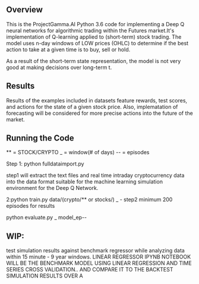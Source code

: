 ## Overview

This is the ProjectGamma.AI Python 3.6 code for implementing a Deep Q neural networks for algorithmic trading within the Futures market.It's implementation of Q-learning applied to (short-term) stock trading. The model uses n-day windows of LOW prices (OHLC) to determine if the best action to take at a given time is to buy, sell or hold.

As a result of the short-term state representation, the model is not very good at making decisions over long-term t.

## Results

Results of the examples included in datasets feature rewards, test scores, and actions for the state of a given stock price. Also, implematation of forecasting  will be considered for more precise actions into the future of the market.


## Running the Code
** = STOCK/CRYPTO
_ = window(# of days)
-- = episodes

Step 1: python fulldataimport.py

step1 will extract the text files and real time intraday cryptocurrency data into the data format suitable for the machine learning simulation environment for the Deep Q Network.

2:python train.py data/(crypto/** or stocks/) _ -
step2 minimum 200 episodes for results

python evaluate.py  _  model_ep--

## WIP:
test simulation results against benchmark regressor while analyzing data within 15 minute - 9 year windows. LINEAR REGRESSOR IPYNB NOTEBOOK WILL BE THE BENCHMARK MODEL USING LINEAR REGRESSION AND TIME SERIES CROSS VALIDATION.. AND COMPARE IT TO THE BACKTEST SIMULATION RESULTS OVER A 
